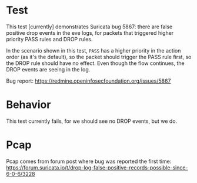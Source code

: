 # Test

This test [currently] demonstrates Suricata bug 5867: there are false positive
drop events in the eve logs, for packets that triggered higher priority PASS
rules and DROP rules.

In the scenario shown in this test, `PASS` has a higher priority in the action
order (as it's the default), so the packet should trigger the PASS rule first,
so the DROP rule should have no effect. Even though the flow continues, the DROP
events are seeing in the log.

Bug report: https://redmine.openinfosecfoundation.org/issues/5867

# Behavior

This test currently fails, for we should see no DROP events, but we do.

# Pcap

Pcap comes from forum post where bug was reported the first time:
https://forum.suricata.io/t/drop-log-false-positive-records-possible-since-6-0-6/3228

